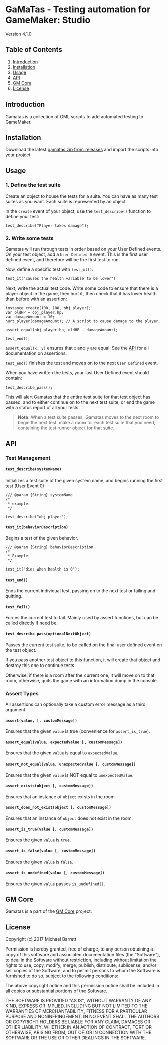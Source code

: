 GaMaTas - Testing automation for GameMaker: Studio
=======

Version 4.1.0

## Table of Contents
1. [Introduction](#introduction)
2. [Installation](#installation)
3. [Usage](#usage)
4. [API](#api)
5. [GM Core](#gm-core)
6. [License](#license)


## Introduction

Gamatas is a collection of GML scripts to add automated testing to GameMaker.

## Installation

Download the latest [gamatas.zip from releases](https://github.com/gm-core/gamatas/releases) and import the scripts
into your project.

## Usage

### 1. Define the test suite

Create an object to house the tests for a suite. You can have as many test
suites as you want. Each suite is represented by an object.

In the `create` event of your object, use the `test_describe()` function to define
your test:

```GML
test_describe("Player takes damage");
```

### 2. Write some tests

Gamatas will run through tests in order based on your User Defined events. On
your test object, add a `User Defined 0` event. This is the first user defined
event, and therefore will be the first test to run.

Now, define a specific test with `test_it()`:

```GML
test_it("causes the health variable to be lower")
```
Next, write the actual test code. Write some code to ensure that
there is a player object in the game, then hurt it, then check that it has
lower health than before with an assertion:

```GML
instance_create(100, 100, obj_player);
var oldHP = obj_player.hp;
var damageAmount = 10;
hurt_player(damageAmount); // A script to cause damage to the player.

assert_equal(obj_player.hp, oldHP - damageAmount);

test_end();
```

`assert_equal(x, y)` ensures that `x` and `y` are equal. See the [API](#api) for all
documentation on assertions.

`test_end()` finishes the test and moves on to the next `User Defined` event.

When you have written the tests, your last User Defined event should contain:

```GML
test_describe_pass();
```

This will alert Gamatas that the entire test suite for that test object has
passed, and to either continue on to the next test suite, or end the game with
a status report of all your tests.

> **Note:** When a test suite passes, Gamatas moves to the next room to begin the next test.
> make a room for each test suite that you need, containing the test runner object for that suite.

## API

### Test Management

#### `test_describe(systemName)`

Initializes a test suite of the given system name, and begins running the first test (User Event 0)

```gml
/// @param {String} systemName
/*
 * example:
 */

test_describe("obj_player");
```

#### `test_it(behaviorDescription)`

Begins a test of the given behavior.

```gml
/// @param {String} behaviorDescription
/*
 * Example:
 */

test_it("dies when health is 0");
```

#### `test_end()`

Ends the current individual test, passing on to the next test or failing and quitting.

#### `test_fail()`

Forces the current test to fail. Mainly used by assert functions, but can be called directly if need be.

#### `test_describe_pass(optionalNextObject)`

Passes the current test suite, to be called on the final user defined event on the test object.

If you pass another test object to this function, it will create that object and destroy this one to continue tests.

Otherwise, if there is a room after the current one, it will move on to that room, otherwise, quits the game with an information dump in the console.

### Assert Types

All assertions can optionally take a custom error message as a third argument.

#### `assert(value, [, customMessage])`

Ensures that the given `value` is true (convenience for `assert_is_true`).

#### `assert_equal(value, expectedValue [, customMessage])`

Ensures that the given `value` is equal to `expectedValue`.

#### `assert_not_equal(value, unexpectedValue [, customMessage])`

Ensures that the given `value` is NOT equal to `unexpectedValue`.

#### `assert_exists(object [, customMessage])`

Ensures that an instance of `object` exists in the room.

#### `assert_does_not_exist(object [, customMessage])`

Ensures that an instance of `object` does not exist in the room.

#### `assert_is_true(value [, customMessage])`

Ensures the given `value` is `true`.

#### `assert_is_false(value [, customMessage])`

Ensures the given `value` is `false`.

#### `assert_is_undefined(value [, customMessage])`

Ensures the given `value` passes `is_undefined()`.

## GM Core

Gamatas is a part of the [GM Core](https://github.com/gm-core) project.

## License

Copyright (c) 2017 Michael Barrett

Permission is hereby granted, free of charge, to any person obtaining a copy of this software and associated documentation files (the "Software"), to deal in the Software without restriction, including without limitation the rights to use, copy, modify, merge, publish, distribute, sublicense, and/or sell copies of the Software, and to permit persons to whom the Software is furnished to do so, subject to the following conditions:

The above copyright notice and this permission notice shall be included in all copies or substantial portions of the Software.

THE SOFTWARE IS PROVIDED "AS IS", WITHOUT WARRANTY OF ANY KIND, EXPRESS OR IMPLIED, INCLUDING BUT NOT LIMITED TO THE WARRANTIES OF MERCHANTABILITY, FITNESS FOR A PARTICULAR PURPOSE AND NONINFRINGEMENT. IN NO EVENT SHALL THE AUTHORS OR COPYRIGHT HOLDERS BE LIABLE FOR ANY CLAIM, DAMAGES OR OTHER LIABILITY, WHETHER IN AN ACTION OF CONTRACT, TORT OR OTHERWISE, ARISING FROM, OUT OF OR IN CONNECTION WITH THE SOFTWARE OR THE USE OR OTHER DEALINGS IN THE SOFTWARE.
